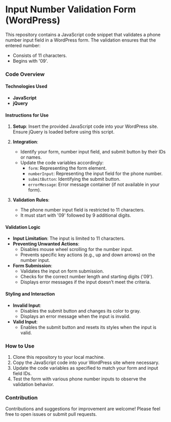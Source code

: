 
# Input Number Validation Form (WordPress)

This repository contains a JavaScript code snippet that validates a phone number input field in a WordPress form. The validation ensures that the entered number:

- Consists of 11 characters.
- Begins with '09'.

### Code Overview

#### Technologies Used

- **JavaScript**
- **jQuery**

#### Instructions for Use

1. **Setup**: Insert the provided JavaScript code into your WordPress site. Ensure jQuery is loaded before using this script.

2. **Integration**:

   - Identify your form, number input field, and submit button by their IDs or names.
   - Update the code variables accordingly:
     - `form`: Representing the form element.
     - `numberInput`: Representing the input field for the phone number.
     - `submitButton`: Identifying the submit button.
     - `errorMessage`: Error message container (if not available in your form).

3. **Validation Rules**:
   - The phone number input field is restricted to 11 characters.
   - It must start with '09' followed by 9 additional digits.

#### Validation Logic

- **Input Limitation**: The input is limited to 11 characters.
- **Preventing Unwanted Actions**:
  - Disables mouse wheel scrolling for the number input.
  - Prevents specific key actions (e.g., up and down arrows) on the number input.
- **Form Submission**:
  - Validates the input on form submission.
  - Checks for the correct number length and starting digits ('09').
  - Displays error messages if the input doesn’t meet the criteria.

#### Styling and Interaction

- **Invalid Input**:
  - Disables the submit button and changes its color to gray.
  - Displays an error message when the input is invalid.
- **Valid Input**:
  - Enables the submit button and resets its styles when the input is valid.

### How to Use

1. Clone this repository to your local machine.
2. Copy the JavaScript code into your WordPress site where necessary.
3. Update the code variables as specified to match your form and input field IDs.
4. Test the form with various phone number inputs to observe the validation behavior.

### Contribution

Contributions and suggestions for improvement are welcome! Please feel free to open issues or submit pull requests.
